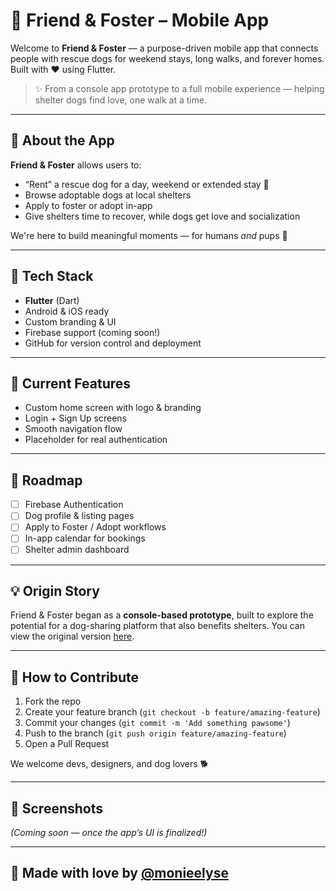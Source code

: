 # 🐶 Friend & Foster – Mobile App

Welcome to **Friend & Foster** — a purpose-driven mobile app that connects people with rescue dogs for weekend stays, long walks, and forever homes. Built with ❤️ using Flutter.

> ✨ From a console app prototype to a full mobile experience — helping shelter dogs find love, one walk at a time.

---

## 📱 About the App

**Friend & Foster** allows users to:
- “Rent” a rescue dog for a day, weekend or extended stay 🐾
- Browse adoptable dogs at local shelters
- Apply to foster or adopt in-app
- Give shelters time to recover, while dogs get love and socialization

We're here to build meaningful moments — for humans *and* pups 💛

---

## 🚀 Tech Stack

- **Flutter** (Dart)
- Android & iOS ready
- Custom branding & UI
- Firebase support (coming soon!)
- GitHub for version control and deployment

---

## 🧪 Current Features

- Custom home screen with logo & branding
- Login + Sign Up screens
- Smooth navigation flow
- Placeholder for real authentication

---

## 🔮 Roadmap

- [ ] Firebase Authentication
- [ ] Dog profile & listing pages
- [ ] Apply to Foster / Adopt workflows
- [ ] In-app calendar for bookings
- [ ] Shelter admin dashboard

---

## 💡 Origin Story

Friend & Foster began as a **console-based prototype**, built to explore the potential for a dog-sharing platform that also benefits shelters. You can view the original version [here](https://github.com/monieelyse/friendandfoster).

---

## 🤝 How to Contribute

1. Fork the repo
2. Create your feature branch (`git checkout -b feature/amazing-feature`)
3. Commit your changes (`git commit -m 'Add something pawsome'`)
4. Push to the branch (`git push origin feature/amazing-feature`)
5. Open a Pull Request

We welcome devs, designers, and dog lovers 🐕

---

## 📸 Screenshots

_(Coming soon — once the app’s UI is finalized!)_

---

## 🐾 Made with love by [@monieelyse](https://github.com/monieelyse)

